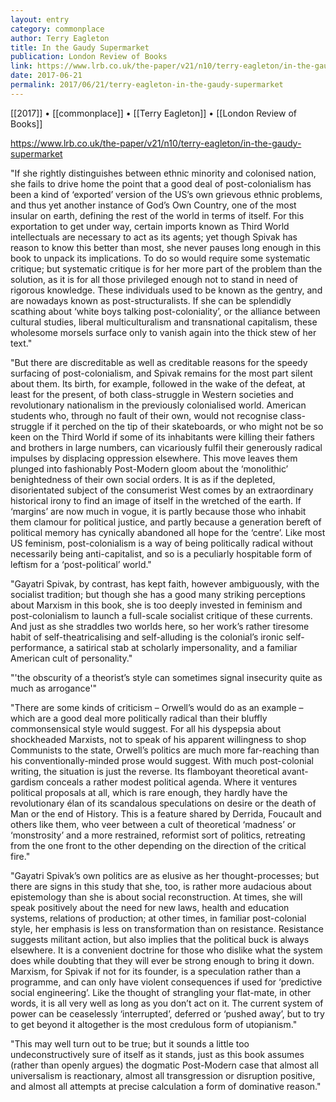 ```yaml
---
layout: entry
category: commonplace
author: Terry Eagleton
title: In the Gaudy Supermarket
publication: London Review of Books
link: https://www.lrb.co.uk/the-paper/v21/n10/terry-eagleton/in-the-gaudy-supermarket
date: 2017-06-21
permalink: 2017/06/21/terry-eagleton-in-the-gaudy-supermarket
---
```


[[2017]] • [[commonplace]] • [[Terry Eagleton]] • [[London Review of Books]] 

https://www.lrb.co.uk/the-paper/v21/n10/terry-eagleton/in-the-gaudy-supermarket

"If she rightly distinguishes between ethnic minority and colonised nation, she fails to drive home the point that a good deal of post-colonialism has been a kind of ‘exported’ version of the US’s own grievous ethnic problems, and thus yet another instance of God’s Own Country, one of the most insular on earth, defining the rest of the world in terms of itself. For this exportation to get under way, certain imports known as Third World intellectuals are necessary to act as its agents; yet though Spivak has reason to know this better than most, she never pauses long enough in this book to unpack its implications. To do so would require some systematic critique; but systematic critique is for her more part of the problem than the solution, as it is for all those privileged enough not to stand in need of rigorous knowledge. These individuals used to be known as the gentry, and are nowadays known as post-structuralists. If she can be splendidly scathing about ‘white boys talking post-coloniality’, or the alliance between cultural studies, liberal multiculturalism and transnational capitalism, these wholesome morsels surface only to vanish again into the thick stew of her text."

"But there are discreditable as well as creditable reasons for the speedy surfacing of post-colonialism, and Spivak remains for the most part silent about them. Its birth, for example, followed in the wake of the defeat, at least for the present, of both class-struggle in Western societies and revolutionary nationalism in the previously colonialised world. American students who, through no fault of their own, would not recognise class-struggle if it perched on the tip of their skateboards, or who might not be so keen on the Third World if some of its inhabitants were killing their fathers and brothers in large numbers, can vicariously fulfil their generously radical impulses by displacing oppression elsewhere. This move leaves them plunged into fashionably Post-Modern gloom about the ‘monolithic’ benightedness of their own social orders. It is as if the depleted, disorientated subject of the consumerist West comes by an extraordinary historical irony to find an image of itself in the wretched of the earth. If ‘margins’ are now much in vogue, it is partly because those who inhabit them clamour for political justice, and partly because a generation bereft of political memory has cynically abandoned all hope for the ‘centre’. Like most US feminism, post-colonialism is a way of being politically radical without necessarily being anti-capitalist, and so is a peculiarly hospitable form of leftism for a ‘post-political’ world."

"Gayatri Spivak, by contrast, has kept faith, however ambiguously, with the socialist tradition; but though she has a good many striking perceptions about Marxism in this book, she is too deeply invested in feminism and post-colonialism to launch a full-scale socialist critique of these currents. And just as she straddles two worlds here, so her work’s rather tiresome habit of self-theatricalising and self-alluding is the colonial’s ironic self-performance, a satirical stab at scholarly impersonality, and a familiar American cult of personality."

"'the obscurity of a theorist’s style can sometimes signal insecurity quite as much as arrogance'"

"There are some kinds of criticism – Orwell’s would do as an example – which are a good deal more politically radical than their bluffly commonsensical style would suggest. For all his dyspepsia about shockheaded Marxists, not to speak of his apparent willingness to shop Communists to the state, Orwell’s politics are much more far-reaching than his conventionally-minded prose would suggest. With much post-colonial writing, the situation is just the reverse. Its flamboyant theoretical avant-gardism conceals a rather modest political agenda. Where it ventures political proposals at all, which is rare enough, they hardly have the revolutionary élan of its scandalous speculations on desire or the death of Man or the end of History. This is a feature shared by Derrida, Foucault and others like them, who veer between a cult of theoretical ‘madness’ or ‘monstrosity’ and a more restrained, reformist sort of politics, retreating from the one front to the other depending on the direction of the critical fire."

"Gayatri Spivak’s own politics are as elusive as her thought-processes; but there are signs in this study that she, too, is rather more audacious about epistemology than she is about social reconstruction. At times, she will speak positively about the need for new laws, health and education systems, relations of production; at other times, in familiar post-colonial style, her emphasis is less on transformation than on resistance. Resistance suggests militant action, but also implies that the political buck is always elsewhere. It is a convenient doctrine for those who dislike what the system does while doubting that they will ever be strong enough to bring it down. Marxism, for Spivak if not for its founder, is a speculation rather than a programme, and can only have violent consequences if used for ‘predictive social engineering’. Like the thought of strangling your flat-mate, in other words, it is all very well as long as you don’t act on it. The current system of power can be ceaselessly ‘interrupted’, deferred or ‘pushed away’, but to try to get beyond it altogether is the most credulous form of utopianism."

"This may well turn out to be true; but it sounds a little too undeconstructively sure of itself as it stands, just as this book assumes (rather than openly argues) the dogmatic Post-Modern case that almost all universalism is reactionary, almost all transgression or disruption positive, and almost all attempts at precise calculation a form of dominative reason."





